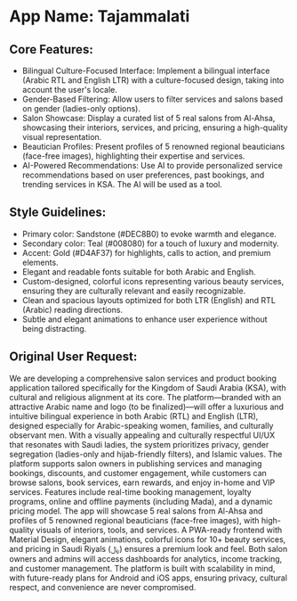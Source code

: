 # **App Name**: Tajammalati

## Core Features:

- Bilingual Culture-Focused Interface: Implement a bilingual interface (Arabic RTL and English LTR) with a culture-focused design, taking into account the user's locale.
- Gender-Based Filtering: Allow users to filter services and salons based on gender (ladies-only options).
- Salon Showcase: Display a curated list of 5 real salons from Al-Ahsa, showcasing their interiors, services, and pricing, ensuring a high-quality visual representation.
- Beautician Profiles: Present profiles of 5 renowned regional beauticians (face-free images), highlighting their expertise and services.
- AI-Powered Recommendations: Use AI to provide personalized service recommendations based on user preferences, past bookings, and trending services in KSA. The AI will be used as a tool.

## Style Guidelines:

- Primary color: Sandstone (#DEC8B0) to evoke warmth and elegance.
- Secondary color: Teal (#008080) for a touch of luxury and modernity.
- Accent: Gold (#D4AF37) for highlights, calls to action, and premium elements.
- Elegant and readable fonts suitable for both Arabic and English.
- Custom-designed, colorful icons representing various beauty services, ensuring they are culturally relevant and easily recognizable.
- Clean and spacious layouts optimized for both LTR (English) and RTL (Arabic) reading directions.
- Subtle and elegant animations to enhance user experience without being distracting.

## Original User Request:
We are developing a comprehensive salon services and product booking application tailored specifically for the Kingdom of Saudi Arabia (KSA), with cultural and religious alignment at its core. The platform—branded with an attractive Arabic name and logo (to be finalized)—will offer a luxurious and intuitive bilingual experience in both Arabic (RTL) and English (LTR), designed especially for Arabic-speaking women, families, and culturally observant men. With a visually appealing and culturally respectful UI/UX that resonates with Saudi ladies, the system prioritizes privacy, gender segregation (ladies-only and hijab-friendly filters), and Islamic values. The platform supports salon owners in publishing services and managing bookings, discounts, and customer engagement, while customers can browse salons, book services, earn rewards, and enjoy in-home and VIP services. Features include real-time booking management, loyalty programs, online and offline payments (including Mada), and a dynamic pricing model. The app will showcase 5 real salons from Al-Ahsa and profiles of 5 renowned regional beauticians (face-free images), with high-quality visuals of interiors, tools, and services. A PWA-ready frontend with Material Design, elegant animations, colorful icons for 10+ beauty services, and pricing in Saudi Riyals (﷼) ensures a premium look and feel. Both salon owners and admins will access dashboards for analytics, income tracking, and customer management. The platform is built with scalability in mind, with future-ready plans for Android and iOS apps, ensuring privacy, cultural respect, and convenience are never compromised.
  